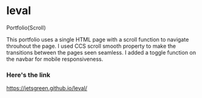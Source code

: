 # leval
Portfolio(Scroll)

This portfolio uses a single HTML page with a scroll function to navigate throuhout the page.  I used CCS scroll smooth property 
to make the transitions between the pages seen seamless.  I added a toggle function on the navbar for mobile responsiveness.

### Here's the link 
https://jetsgreen.github.io/leval/
